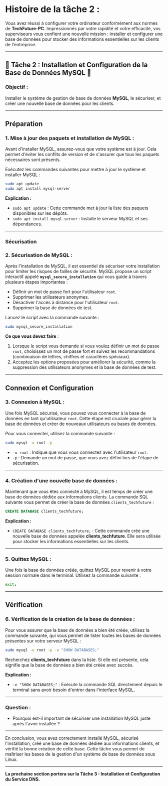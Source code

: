 # Histoire de la tâche 2 : 

Vous avez réussi à configurer votre ordinateur conformément aux normes de **TechFuture-PC**. Impressionnés par votre rapidité et votre efficacité, vos superviseurs vous confient une nouvelle mission : installer et configurer une base de données pour stocker des informations essentielles sur les clients de l'entreprise.

---

## 📝 Tâche 2 : Installation et Configuration de la Base de Données MySQL 📝

### Objectif :
Installer le système de gestion de base de données **MySQL**, le sécuriser, et créer une nouvelle base de données pour les clients.

---

## Préparation

### 1. Mise à jour des paquets et installation de MySQL :
Avant d'installer MySQL, assurez-vous que votre système est à jour. Cela permet d'éviter les conflits de version et de s'assurer que tous les paquets nécessaires sont présents.

Exécutez les commandes suivantes pour mettre à jour le système et installer MySQL :
```bash
sudo apt update
sudo apt install mysql-server
```

**Explication :**
- `sudo apt update` : Cette commande met à jour la liste des paquets disponibles sur les dépôts.
- `sudo apt install mysql-server` : Installe le serveur MySQL et ses dépendances.

---

### Sécurisation

### 2. Sécurisation de MySQL :
Après l'installation de MySQL, il est essentiel de sécuriser votre installation pour limiter les risques de failles de sécurité. MySQL propose un script interactif appelé **`mysql_secure_installation`** qui vous guide à travers plusieurs étapes importantes :
- Définir un mot de passe fort pour l'utilisateur `root`.
- Supprimer les utilisateurs anonymes.
- Désactiver l'accès à distance pour l'utilisateur `root`.
- Supprimer la base de données de test.

Lancez le script avec la commande suivante :
```bash
sudo mysql_secure_installation
```

**Ce que vous devez faire** :
1. Lorsque le script vous demande si vous voulez définir un mot de passe `root`, choisissez un mot de passe fort et suivez les recommandations (combinaison de lettres, chiffres et caractères spéciaux).
2. Acceptez les options proposées pour améliorer la sécurité, comme la suppression des utilisateurs anonymes et la base de données de test.

---

## Connexion et Configuration

### 3. Connexion à MySQL :
Une fois MySQL sécurisé, vous pouvez vous connecter à la base de données en tant qu'utilisateur `root`. Cette étape est cruciale pour gérer la base de données et créer de nouveaux utilisateurs ou bases de données.

Pour vous connecter, utilisez la commande suivante :
```bash
sudo mysql -u root -p
```
- `-u root` : Indique que vous vous connectez avec l'utilisateur `root`.
- `-p` : Demande un mot de passe, que vous avez défini lors de l'étape de sécurisation.

---

### 4. Création d'une nouvelle base de données :
Maintenant que vous êtes connecté à MySQL, il est temps de créer une base de données dédiée aux informations clients. La commande SQL suivante vous permet de créer la base de données `clients_techfuture` :
```sql
CREATE DATABASE clients_techfuture;
```

**Explication :**
- `CREATE DATABASE clients_techfuture;` : Cette commande crée une nouvelle base de données appelée **clients_techfuture**. Elle sera utilisée pour stocker les informations essentielles sur les clients.

---

### 5. Quittez MySQL :
Une fois la base de données créée, quittez MySQL pour revenir à votre session normale dans le terminal. Utilisez la commande suivante :
```bash
exit;
```

---

## Vérification

### 6. Vérification de la création de la base de données :
Pour vous assurer que la base de données a bien été créée, utilisez la commande suivante, qui vous permet de lister toutes les bases de données présentes sur votre serveur MySQL :
```bash
sudo mysql -u root -p -e "SHOW DATABASES;"
```

Recherchez **clients_techfuture** dans la liste. Si elle est présente, cela signifie que la base de données a bien été créée avec succès.

**Explication :**
- `-e "SHOW DATABASES;"` : Exécute la commande SQL directement depuis le terminal sans avoir besoin d'entrer dans l'interface MySQL.

---

### Question :
- Pourquoi est-il important de sécuriser une installation MySQL juste après l'avoir installée ?

---

En conclusion, vous avez correctement installé MySQL, sécurisé l'installation, créé une base de données dédiée aux informations clients, et vérifié la bonne création de cette base. Cette tâche vous permet de maîtriser les bases de la gestion d'un système de base de données sous Linux.

---

**La prochaine section portera sur la Tâche 3 : Installation et Configuration du Service DNS.**
